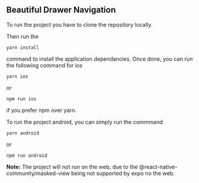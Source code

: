 ## Beautiful Drawer Navigation

To run the project you have to clone the repository locally.

Then run the 
```
yarn install
```
command to install the application dependancies.
Once done, you can run the following command for ios
```
yarn ios
```
or 
```
npm run ios
```
if you prefer npm over yarn.

To run the project android, you can simply run the commmand
```
yarn android
```
or
```
npm run android
```

**Note:** The project will not run on the web, due to the @react-native-community/masked-view being not supported by expo no the web.
